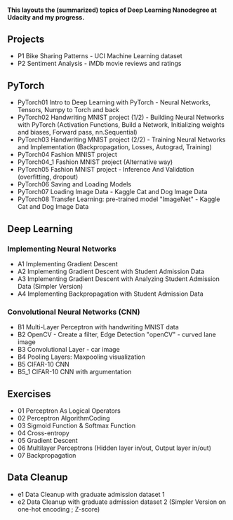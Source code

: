 #### This layouts the (summarized) topics of Deep Learning Nanodegree at Udacity and my progress.

## Projects
* P1 Bike Sharing Patterns - UCI Machine Learning dataset  
* P2 Sentiment Analysis - iMDb movie reviews and ratings

## PyTorch
* PyTorch01 Intro to Deep Learning with PyTorch - Neural Networks, Tensors, Numpy to Torch and back  
* PyTorch02 Handwriting MNIST project (1/2) - Building Neural Networks with PyTorch (Activation Functions, Build a Network, Initializing weights and biases, Forward pass, nn.Sequential)  
* PyTorch03 Handwriting MNIST project (2/2) - Training Neural Networks and Implementation
  (Backpropagation, Losses, Autograd, Training)
* PyTorch04 Fashion MNIST project  
* PyTorch04_1 Fashion MNIST project (Alternative way)  
* PyTorch05 Fashion MNIST project - Inference And Validation (overfitting, dropout)  
* PyTorch06 Saving and Loading Models  
* PyTorch07 Loading Image Data - Kaggle Cat and Dog Image Data
* PyTorch08 Transfer Learning: pre-trained model "ImageNet" - Kaggle Cat and Dog Image Data  
 
## Deep Learning
### Implementing Neural Networks 
* A1 Implementing Gradient Descent  
* A2 Implementing Gradient Descent with Student Admission Data  
* A3 Implementing Gradient Descent with Analyzing Student Admission Data (Simpler Version)  
* A4 Implementing Backpropagation with Student Admission Data

### Convolutional Neural Networks (CNN)
* B1 Multi-Layer Perceptron with handwriting MNIST data  
* B2 OpenCV - Create a filter, Edge Detection "openCV" - curved lane image
* B3 Convolutional Layer - car image
* B4 Pooling Layers: Maxpooling visualization
* B5 CIFAR-10 CNN
* B5_1 CIFAR-10 CNN with argumentation

## Exercises
* 01 Perceptron As Logical Operators  
* 02 Perceptron AlgorithmCoding  
* 03 Sigmoid Function & Softmax Function  
* 04 Cross-entropy  
* 05 Gradient Descent  
* 06 Multilayer Perceptrons (Hidden layer in/out, Output layer in/out)  
* 07 Backpropagation

## Data Cleanup
* e1 Data Cleanup with graduate admission dataset 1  
* e2 Data Cleanup with graduate admission dataset 2 (Simpler Version on one-hot encoding ; Z-score)

